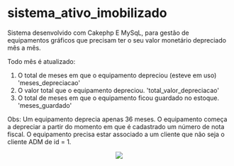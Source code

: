 # sistema_ativo_imobilizado
Sistema desenvolvido com Cakephp E MySqL, para gestão de equipamentos gráficos que precisam ter o seu valor monetário depreciado mês a mês.

Todo mês é atualizado: 
1) O total de meses em que o equipamento depreciou (esteve em uso) 'meses_depreciacao'
2) O valor total que o equipamento depreciou. 'total_valor_depreciacao'
3) O total de meses em que o equipamento ficou guardado no estoque. 'meses_guardado'
   
 Obs: Um equipamento deprecia apenas 36 meses.
 O equipamento começa a depreciar a partir do momento em que é cadastrado um número de nota fiscal.
 O equipamento precisa estar associado a um cliente que não seja o cliente ADM de id = 1.
    

<div align="center">
<img src="https://user-images.githubusercontent.com/29738868/127542547-09926f3a-606f-42c9-80b5-edec88f7df01.png">
</div>
